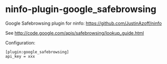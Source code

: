 ninfo-plugin-google_safebrowsing
================================

Google Safebrowsing plugin for ninfo: https://github.com/JustinAzoff/ninfo

See http://code.google.com/apis/safebrowsing/lookup_guide.html

Configuration:

```
[plugin:google_safebrowsing]
api_key = xxx
```
